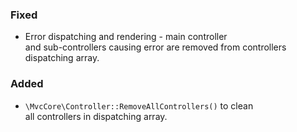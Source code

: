 ### Fixed
- Error dispatching and rendering - main controller  
  and sub-controllers causing error are removed from controllers dispatching array.

### Added
- `\MvcCore\Controller::RemoveAllControllers()` to clean  
  all controllers in dispatching array.
